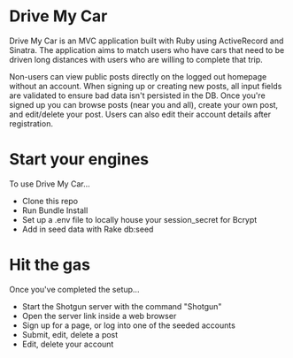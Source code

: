 # Drive My Car
Drive My Car is an MVC application built with Ruby using ActiveRecord and Sinatra. The application aims to match users who have cars that need to be driven long distances with users who are willing to complete that trip.


Non-users can view public posts directly on the logged out homepage without an account. When signing up or creating new posts, all input fields are validated to ensure bad data isn't persisted in the DB. Once you're signed up you can browse posts (near you and all), create your own post, and edit/delete your post. Users can also edit their account details after registration. 

# Start your engines
To use Drive My Car...

* Clone this repo
* Run Bundle Install 
* Set up a .env file to locally house your session_secret for Bcrypt
* Add in seed data with Rake db:seed
  
# Hit the gas
Once you've completed the setup...

* Start the Shotgun server with the command "Shotgun"
* Open the server link inside a web browser
* Sign up for a page, or log into one of the seeded accounts
* Submit, edit, delete a post
* Edit, delete your account


